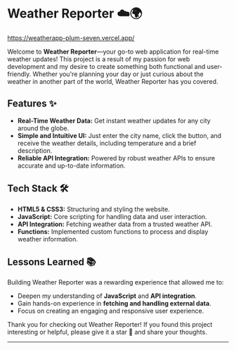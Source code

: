 
# Weather Reporter ☁️🌍
https://weatherapp-plum-seven.vercel.app/

Welcome to **Weather Reporter**—your go-to web application for real-time weather updates! This project is a result of my passion for web development and my desire to create something both functional and user-friendly. Whether you're planning your day or just curious about the weather in another part of the world, Weather Reporter has you covered.

## Features ✨

- **Real-Time Weather Data:** Get instant weather updates for any city around the globe.
- **Simple and Intuitive UI:** Just enter the city name, click the button, and receive the weather details, including temperature and a brief description.
- **Reliable API Integration:** Powered by robust weather APIs to ensure accurate and up-to-date information.

## Tech Stack 🛠️

- **HTML5 & CSS3:** Structuring and styling the website.
- **JavaScript:** Core scripting for handling data and user interaction.
- **API Integration:** Fetching weather data from a trusted weather API.
- **Functions:** Implemented custom functions to process and display weather information.

## Lessons Learned 📚

Building Weather Reporter was a rewarding experience that allowed me to:
- Deepen my understanding of **JavaScript** and **API integration**.
- Gain hands-on experience in **fetching and handling external data**.
- Focus on creating an engaging and responsive user experience.



Thank you for checking out Weather Reporter! If you found this project interesting or helpful, please give it a star 🌟 and share your thoughts.

---








